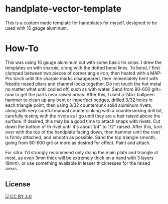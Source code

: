 # handplate-vector-template
This is a custom made template for handplates for myself, designed to be used with 16 gauge aluminum.

# How-To
This was using 16 gauge aluminum cut with some basic tin snips. I drew the templates on with sharpie, along with the dotted bend lines. To bend, I first clamped between two pieces of corner angle iron, then heated with a MAP-Pro torch until the sharpie marks disappeared, then immediately bent with Needle nosed pliars and channel locks together. Do not touch the hot metal no matter what until cooled off, such as with water. Sand from  80-600 grit+ now to get the parts near raised areas. After this, I used a 24oz ballpeen hammer to clean up any bent or imperfect hedges, drilled 3/32 holes in each triangle point, then using 3/32 countersunk solid aluminum rivets, along with very careful manual countersinking with a countersinking drill bit, carefully testing with the rivets as I go until they are a hair raised above the surface. If desired, this may be a good time to attach snaps with rivets. Cut down the bottom of th rivet until it's about 1/4" to 1/2" raised. After this, turn over with the top of the handplate facing down, then hammer until the rivet is firmly attached, and smooth as possible. Sand the top triangle smooth, going from 80-600 grit or more as desired for effect. Paint and attach.

For sitra:
I'd strongly recommend only doing the main plate and triangle at most, as even 3mm thick will be extremely thick on a hand with 3 layers (9mm), or use something available in lesser thicknesses for the raised areas.

## License
[![CC BY 4.0][cc-by-image]][cc-by]

[cc-by]: http://creativecommons.org/licenses/by/4.0/
[cc-by-image]: https://i.creativecommons.org/l/by/4.0/88x31.png
[cc-by-shield]: https://img.shields.io/badge/License-CC%20BY%204.0-lightgrey.svg
